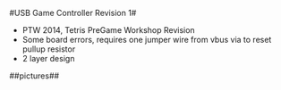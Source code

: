 #USB Game Controller Revision 1#
- PTW 2014, Tetris PreGame Workshop Revision
- Some board errors, requires one jumper wire from vbus via to reset pullup resistor
- 2 layer design

##pictures##
